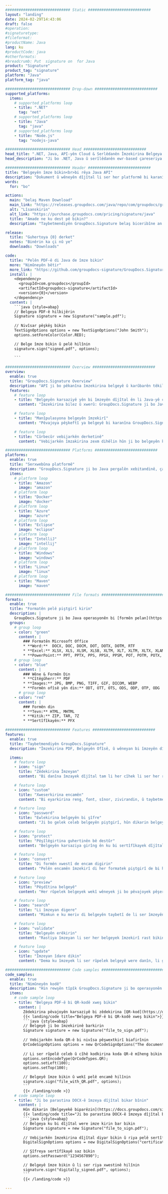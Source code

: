 ```yaml
---
############################# Static ############################
layout: "landing"
date: 2024-02-29T14:43:06
draft: false
#operation: 
#signaturetype: 
#fileformat: 
#productName: Java
lang: ku
#productCode: java
#otherformats: 
#breadcrumb: Put  signature on  for Java
product: "Signature"
product_tag: "signature"
platform: "Java"
platform_tag: "java"

############################# Drop-down ############################
supported_platforms:
  items:
    # supported_platforms loop
    - title: ".NET"
      tag: "net"
    # supported_platforms loop
    - title: "Java"
      tag: "java"
    # supported_platforms loop
    - title: "Node.js"
      tag: "nodejs-java"

############################# Head ############################
head_title: ".NET, Java, API-yên Cloud & Serlêdanên Îmzekirina Belgeya Serhêl"
head_description: "Ji bo .NET, Java û serîlêdanên ewr-based çareseriya e-îmzaya belgeya tev-di-yek bistînin. Formên belgeyên hevpar ên serhêl bi karanîna taybetmendiya kaş û avêtinê ya hêsan îmze bikin"

############################# Header ############################
title: "Belgeyên îmze bikin<br>bi rêya Java API"
description: "Dokument û wêneyên dîjîtal li ser her platformê bi karanîna API-yên me yên maqûl û çareseriyên bingehîn ên sepanê ji bo bernamenûs û bikarhênerên dawîn îmze bikin."
words:
  for: "bo"

actions:
  main: "belaş Maven Download"
  main_link: "https://releases.groupdocs.com/java/repo/com/groupdocs/groupdocs-signature/"
  alt: "Lîsanskirin"
  alt_link: "https://purchase.groupdocs.com/pricing/signature/java"
  title: "Amade ne ku dest pê bikin?"
  description: "Taybetmendiyên GroupDocs.Signature belaş biceribîne an destûrnameyek bixwaze"

release:
  title: "Guhertoya {0} derket"
  notes: "Binêrin ka çi nû ye"
  downloads: "Downloads"

code:
  title: "Pelên PDF-ê di Java de îmze bikin"
  more: "Nimûneyên bêtir"
  more_link: "https://github.com/groupdocs-signature/GroupDocs.Signature-for-Java"
  install: |
    <dependency>
      <groupId>com.groupdocs</groupId>
      <artifactId>groupdocs-signature</artifactId>
      <version>{0}</version>
    </dependency>
  content: |
    ```java {style=abap}  
    // Belgeya PDF-ê hilbijêrin
    Signature signature = new Signature("sample.pdf");
    
    // Nivîsar pêşkêş bikin
    TextSignOptions options = new TextSignOptions("John Smith");
    options.setForeColor(Color.RED);

    // Belge îmze bikin û pelê hilînin
    signature.sign("signed.pdf", options);
    
    ```

############################# Overview ############################
overview:
  enable: true
  title: "GroupDocs.Signature Overview"
  description: "API ji bo pêkanîna îmzekirina belgeyê û karûbarên têkildar ên di sepanên Java de"
  features:
    # feature loop
    - title: "Belgeyên karsaziyê yên bi îmzeyên dîjîtal ên li Java-yê çêtir kirin"
      content: "Îmzekirina bilez û xwerû: GroupDocs.Signature ji bo Java ji bo PDF, wêne û belgeyên Office vebijarkên îmzaya dîjîtal ên berfireh pêşkêşî dike. Hûn dikarin nivîs, barkod, QR-kod, sertîfîkayên dîjîtal, wêne, an metadata veşartî bikar bînin. Pêvajoya belgeyê bilez û bikêr e."

    # feature loop
    - title: "Manîpulasyona belgeyên îmzekirî"
      content: "Pêvajoya pêşkeftî ya belgeyê bi karanîna GroupDocs.Signature ji bo Java-yê li ser belgeyên îmzekirî operasyonên bi hêz pêk tîne. Hûn dikarin îmzeyên ku li belgeyên karsaziyê hatine zêdekirin bi karanîna pîvanên cûda yên kêrhatî bigerin û rast bikin. Wekî din, hûn dikarin di derbarê belgeyê de agahdariya berfireh bigihînin an wêneyên pêşdîtinê yên rûpelên wê bistînin."

    # feature loop
    - title: "Cûrbecûr vebijarkên derketinê"
      content: "Vebijarkên îmzakirina zexm dihêlin hûn ji bo belgeyên ku bi GroupDocs.Signature ji bo Java-yê hatine îmzekirin derketinê xweş bikin. Hûn dikarin bi rastî her îmzeyê li ser her rûpelê belgeyê bicîh bikin û xuyangê wê bi awayên cihêreng mîheng bikin. Java API piştgirî dide tomarkirina belgeyên karsaziya îmzekirî di gelek formên piştgirî de û vebijarkên ji bo ewlekirina wan bi şîfreyan peyda dike."

############################# Platforms ############################
platforms:
  enable: true
  title: "Serxwebûna platformê"
  description: "GroupDocs.Signature ji bo Java pergalên xebitandinê, çarçove û rêveberên pakêtê yên jêrîn piştgirî dike"
  items:
    # platform loop
    - title: "Amazon"
      image: "amazon"
    # platform loop
    - title: "Docker"
      image: "docker"
    # platform loop
    - title: "Azure"
      image: "azure"
    # platform loop
    - title: "Eclipse"
      image: "eclipse"
    # platform loop
    - title: "IntelliJ"
      image: "intellij"
    # platform loop
    - title: "Windows"
      image: "windows"
    # platform loop
    - title: "Linux"
      image: "linux"
    # platform loop
    - title: "Maven"
      image: "maven"

############################# File formats ############################
formats:
  enable: true
  title: "Formatên pelê piştgirî kirin"
  description: |
    GroupDocs.Signature ji bo Java operasyonên bi [formên pelan](https://docs.groupdocs.com/signature/java/supported-document-formats/) yên jêrîn piştgirî dike.
  groups:
    # group loop
    - color: "green"
      content: |
        ### Formatên Microsoft Office
        * **Word:**  DOCX, DOC, DOCM, DOT, DOTX, DOTM, RTF
        * **Excel:** XLSX, XLS, XLSM, XLSB, XLTM, XLT, XLTM, XLTX, XLAM, SXC, SpreadsheetML
        * **PowerPoint:** PPT, PPTX, PPS, PPSX, PPSM, POT, POTM, POTX, PPTM
    # group loop
    - color: "blue"
      content: |
        ### Wêne & Formên Din
        * **Cîtêgûherr:** PDF
        * **Images:** JPG, BMP, PNG, TIFF, GIF, DICOM, WEBP
        * **Formên ofîsê yên din:** ODT, OTT, OTS, ODS, ODP, OTP, ODG
      # group loop
    - color: "red"
      content: |
        ### Formên din
        * **Tevn:** HTML, MHTML
        * **Kitik:** ZIP, TAR, 7Z
        * **Sertîfîkayên:** PFX

############################# Features ############################
features:
  enable: true
  title: "Taybetmendiyên GroupDocs.Signature"
  description: "Îmzekirina PDF, Belgeyên Ofîsê, û wêneyan bi îmzeyên dîjîtal"

  items:
    # feature loop
    - icon: "sign"
      title: "Zêdekirina Îmzeyan"
      content: "Bi danîna îmzayek dîjîtal tam li her cîhek li ser her rûpelê, belgeyek bi karanîna cûrbecûr cûrbecûr îmzeyên piştgirîkirî îmze bikin."

    # feature loop
    - icon: "custom"
      title: "Xweserkirina encamên"
      content: "Bi eyarkirina reng, font, sînor, zivirandin, û taybetmendiyên din re xuyangê îmzeyê xweş bikin da ku bigihîjin encama xwestinê."

    # feature loop
    - icon: "password"
      title: "Ewlekirina belgeyên bi şîfre"
      content: "Ji bo gelek celeb belgeyên piştgirî, hûn dikarin belgeya îmzekirî bi şîfreyek biparêzin."

    # feature loop
    - icon: "protect"
      title: "Pêşîlêgirtina guhertinên bê destûr"
      content: "Belgeyên karsaziya girîng ên ku bi sertîfîkayek dîjîtal ve hatine îmzekirin ji guhertinên bêdestûr biparêzin."

    # feature loop
    - icon: "convert"
      title: "Di formên xwestî de encam digirin"
      content: "Pelên encamên îmzekirî di her formatek piştgirî de bi hêsanî bistînin. Di heman demê de hûn dikarin belgeyên MS Word-ê jî bêyî hewldan veguherînin PDF-ê."

    # feature loop
    - icon: "preview"
      title: "Pêşdîtina belgeyê"
      content: "Her rûpelek belgeyek wekî wêneyek ji bo pêvajoyek pêşerojê hilînin."

    # feature loop
    - icon: "search"
      title: "Li îmzeyan digere"
      content: "Mimkun e ku meriv di belgeyên taybetî de li ser îmzeyên ku berê hatine zêdekirin agahdarî bistînin."

    # feature loop
    - icon: "validate"
      title: "Belgeyên erêkirin"
      content: "Rastiya îmzeyan li ser her belgeyek îmzekirî rast bikin."

    # feature loop
    - icon: "update"
      title: "Îmzeyan îdare dikin"
      content: "Dema ku îmzeyek li ser rûpelek belgeyê were danîn, li gorî hewcedariyê dikare were jêbirin, barkirin an nûvekirin."

############################# Code samples ############################
code_samples:
  enable: true
  title: "Nimûneyên kodê"
  description: "Hin rewşên tîpîk GroupDocs.Signature ji bo operasyonên Java bikar tînin"
  items:
    # code sample loop
    - title: "Belgeya PDF-ê bi QR-kodê xweş bikin"
      content: |
        Zêdekirina pêvajoyên karsaziyê bi zêdekirina [QR-kod](https://docs.groupdocs.com/signature/java/esign-document-with-qr-code-signature/) li ser rûpelên taybetî yên belgeyên PDF-ê dikare hêja be. Mînakek heye ku meriv çawa kodek QR bi karanîna GroupDocs.Signature ji bo Java-yê zêde dike.
        {{< landing/code title="Belgeya PDF-ê bi QR-kodê xweş bikin">}}
        ```java {style=abap}
        // Belgeyê ji bo îmzekirinê barkirin
        Signature signature = new Signature("file_to_sign.pdf");
        
        // Vebijarkên koda QR-ê bi nivîsa pêşwextkirî biafirînin
        QrCodeSignOptions options = new QrCodeSignOptions("The document is approved by John Smith");
        
        // Li ser rûpelê celeb û cîhê kodkirina koda QR-ê mîheng bikin
        options.setEncodeType(QrCodeTypes.QR);
        options.setLeft(100);
        options.setTop(100);

        // Belgeyê îmze bikin û wekî pelê encamê hilînin
        signature.sign("file_with_QR.pdf", options);
        ```
        {{< /landing/code >}}
    # code sample loop
    - title: "Ji bo parastina DOCX-ê îmzeya dîjîtal bikar bînin"
      content: |
        Hûn dikarin [Belgeyekê biparêzin](https://docs.groupdocs.com/signature/java/esign-document-with-digital-signature/) îmzeyên kesane an pargîdanî yên ku wekî sertîfîkayên dîjîtal hatine hilanîn bikar bînin. Belgeyên ku bi sertîfîkayê hatine ewlekirin bêyî betalkirina îmzeyê nayên guhertin.
        {{< landing/code title="Ji bo parastina DOCX-ê îmzeya dîjîtal bikar bînin">}}
        ```java {style=abap}   
        // Belgeya ku bi dîjîtal were imze kirin bar bikin
        Signature signature = new Signature("file_to_sign.pdf");
        
        // Vebijarkên îmzekirina dîjîtal diyar bikin û riya pelê sertîfîkayê peyda bikin
        DigitalSignOptions options = new DigitalSignOptions("certificate.pfx");

        // Şîfreya sertîfîkayê saz bikin
        options.setPassword("1234567890");

        // Belgeyê îmze bikin û li ser riya xwestinê hilînin
        signature.sign("digitally_signed.pdf", options);
        ```
        {{< /landing/code >}}

---
```

